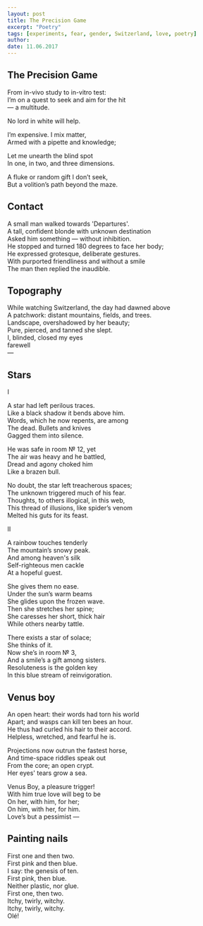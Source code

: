 ```yaml
---
layout: post
title: The Precision Game
excerpt: "Poetry"
tags: [experiments, fear, gender, Switzerland, love, poetry]
author: 
date: 11.06.2017
---
```


## The Precision Game

From in-vivo study to in-vitro test:  
I’m on a quest to seek and aim for the hit  
&#8212; a multitude.  

No lord in white will help.  

I’m expensive. I mix matter,  
Armed with a pipette and knowledge;  

Let me unearth the blind spot  
In one, in two, and three dimensions.  

A fluke or random gift I don’t seek,  
But a volition’s path beyond the maze. 

## Contact

A small man walked towards 'Departures'.  
A tall, confident blonde with unknown destination  
Asked him something &#8212; without inhibition.  
He stopped and turned 180 degrees to face her body;  
He expressed grotesque, deliberate gestures.   
With purported friendliness and without a smile  
The man then replied the inaudible. 

## Topography

While watching Switzerland, the day had dawned above  
A patchwork: distant mountains, fields, and trees.  
Landscape, overshadowed by her beauty;  
Pure, pierced, and tanned she slept.  
I, blinded, closed my eyes  
farewell  
&#8212;   

## Stars

I

A star had left perilous traces.  
Like a black shadow it bends above him.  
Words, which he now repents, are among  
The dead. Bullets and knives  
Gagged them into silence.   

He was safe in room № 12, yet  
The air was heavy and he battled,  
Dread and agony choked him  
Like a brazen bull.  

No doubt, the star left treacherous spaces;   
The unknown triggered much of his fear.   
Thoughts, to others illogical, in this web,  
This thread of illusions, like spider’s venom   
Melted his guts for its feast.  

II

A rainbow touches tenderly   
The mountain’s snowy peak.  
And among heaven's silk  
Self-righteous men cackle  
At a hopeful guest.  

She gives them no ease.  
Under the sun’s warm beams  
She glides upon the frozen wave.  
Then she stretches her spine;  
She caresses her short, thick hair  
While others nearby tattle.   

There exists a star of solace;   
She thinks of it.  
Now she’s in room № 3,  
And a smile’s a gift among sisters.  
Resoluteness is the golden key  
In this blue stream of reinvigoration.    

## Venus boy

An open heart: their words had torn his world  
Apart; and wasps can kill ten bees an hour.  
He thus had curled his hair to their accord.    
Helpless, wretched, and fearful he is.  

Projections now outrun the fastest horse,  
And time-space riddles speak out  
From the core; an open crypt.   
Her eyes' tears grow a sea.  

Venus Boy, a pleasure trigger!  
With him true love will beg to be  
On her, with him, for her;  
On him, with her, for him.  
Love’s but a pessimist &#8212; 

## Painting nails

First one and then two.  
First pink and then blue.   
I say: the genesis of ten.  
First pink, then blue.  
Neither plastic, nor glue.  
First one, then two.  
Itchy, twirly, witchy.  
Itchy, twirly, witchy.  
Olé!